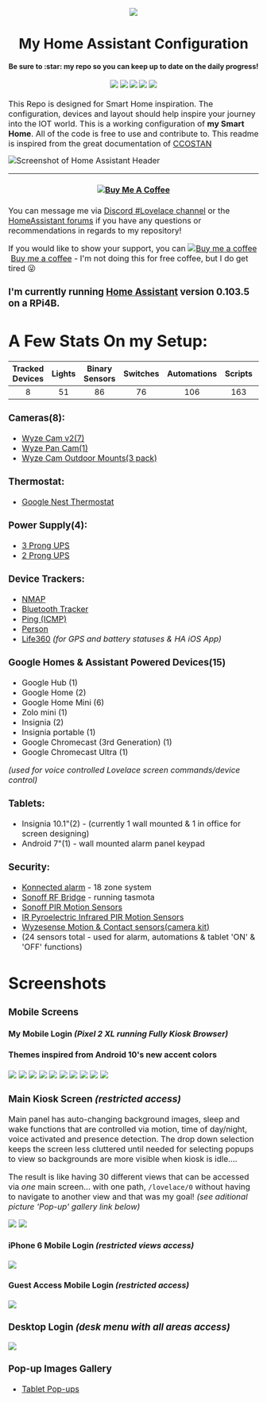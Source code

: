 <p align="center">
  <img src="https://github.com/home-assistant/home-assistant-assets/blob/master/loading-screen.gif">
</p>
<h1 align="center">
  My Home Assistant Configuration
</h1>
<h4 align="center">Be sure to :star: my repo so you can keep up to date on the daily progress!</h4>
<div align="center">
  <h4 align="center">
    <a href="https://travis-ci.org/Dino-Tech/Home-Assistant-Main"><img src="https://travis-ci.org/Dino-Tech/Home-Assistant-Main.svg?branch=master"/></a>
    <a href="https://github.com/Dino-Tech/Home-Assistant-Main/stargazers"><img src="https://img.shields.io/github/stars/Dino-Tech/Home-Assistant-Main?style=plasticr"/></a>
    <a href="https://github.com/Dino-Tech/Home-Assistant-Main/watchers"><img src="https://img.shields.io/github/watchers/Dino-Tech/Home-Assistant-Main?style=plasticr"/></a>
<a href="https://community.home-assistant.io/t/dinotechs-latest-mobile-designs-new-theme-added-nov-20/143180"><img src="https://img.shields.io/badge/HA%20community-forum-RebeccaPurple?style=plasticr"/></a>
<a href="https://github.com/Dino-Tech/Home-Assistant-Main/commits/master"><img src="https://img.shields.io/github/last-commit/Dino-Tech/Home-Assistant-Main?style=plasticr"/></a>
  </h4>
</div>
<p><font size="3">
This Repo is designed for Smart Home inspiration.  The configuration, devices and layout should help inspire your journey into the IOT world.  This is a working configuration of <strong>my Smart Home</strong>.  All of the code is free to use and contribute to. This readme is inspired from the great documentation of <a href="https://github.com/CCOSTAN/Home-AssistantConfig/blob/master/README.md">CCOSTAN</a>

![Screenshot of Home Assistant Header](https://github.com/Dino-Tech/Home-Assistant-Main/blob/master/screenshots_tablet/HAbrewed2.jpg)
<hr>
<div align="center">
  <h4 align="center">
    <a href="https://www.buymeacoffee.com/9lTxIVgZ3" target="_blank"><img src="https://www.buymeacoffee.com/assets/img/custom_images/black_img.png" alt="Buy Me A Coffee" style="height: auto !important;width: auto !important;" ></a><br>
  </h4>
</div>

You can message me via [Discord #Lovelace channel](https://discord.gg/aYTW2Z9) or the [HomeAssistant forums](https://community.home-assistant.io/t/dinotechs-latest-mobile-designs-and-themes-updated-oct-18/143180) if you have any questions or recommendations in regards to my repository! 

If you would like to show your support, you can <link href="https://fonts.googleapis.com/css?family=Cookie" rel="stylesheet"><a class="bmc-button" target="_blank" href="https://www.buymeacoffee.com/9lTxIVgZ3"><img src="https://www.buymeacoffee.com/assets/img/BMC-btn-logo.svg" alt="Buy me a coffee"><span style="margin-left:5px">Buy me a coffee</span></a> - I'm not doing this for free coffee, but I do get tired :stuck_out_tongue_winking_eye: 

### I'm currently running [Home Assistant](https://home-assistant.io) version __0.103.5__ on a RPi4B.

# A Few Stats On my Setup:
| Tracked Devices | Lights | Binary Sensors | Switches | Automations | Scripts | Sensors | Alerts  |
|:---------------:|:------:|:--------------:|:--------:|:-----------:|:-------:|:-------:|:-------:|
|8                |51      |86              |76        |106          |163      |319      |36       | 

### Cameras(8):
* [Wyze Cam v2(7)](https://amzn.to/368p8LI)
* [Wyze Pan Cam(1)](https://amzn.to/2MEaPH5)
* [Wyze Cam Outdoor Mounts(3 pack)](https://amzn.to/366oIW9)

### Thermostat:
* [Google Nest Thermostat](https://amzn.to/2MSE2hV)

### Power Supply(4):
* [3 Prong UPS](http://amzn.to/2W0GKbD)
* [2 Prong UPS](http://amzn.to/2W6W5Yf)

### Device Trackers:
* [NMAP](https://www.home-assistant.io/components/nmap_tracker/)
* [Bluetooth Tracker](https://www.home-assistant.io/components/bluetooth_tracker/)
* [Ping (ICMP)](https://www.home-assistant.io/components/ping/)
* [Person](https://www.home-assistant.io/components/person/)
* [Life360](https://www.home-assistant.io/components/life360/) *(for GPS and battery statuses & HA iOS App)*

### Google Homes & Assistant Powered Devices(15) 
* Google Hub (1)
* Google Home (2)
* Google Home Mini (6) 
* Zolo mini (1) 
* Insignia (2) 
* Insignia portable (1) 
* Google Chromecast (3rd Generation) (1)
* Google Chromecast Ultra (1)

*(used for voice controlled Lovelace screen commands/device control)*

### Tablets:
* Insignia 10.1"(2) - (currently 1 wall mounted & 1 in office for screen designing)
* Android 7"(1) - wall mounted alarm panel keypad

### Security:
* [Konnected alarm](http://amzn.to/2YIlunM) - 18 zone system
* [Sonoff RF Bridge](http://amzn.to/2QlTfIL) - running tasmota
* [Sonoff PIR Motion Sensors](http://amzn.to/2ExNXVA)
* [IR Pyroelectric Infrared PIR Motion Sensors](http://amzn.to/2YUfGI9)
* [Wyzesense Motion & Contact sensors(camera kit)](https://amzn.to/2ZzJo6s)
* (24 sensors total - used for alarm, automations & tablet 'ON' & 'OFF' functions)

# Screenshots

### Mobile Screens

#### My Mobile Login *(Pixel 2 XL running Fully Kiosk Browser)* 
#### **Themes inspired** from Android 10's new accent colors
<img src="https://github.com/Dino-Tech/Home-Assistant-Main/blob/master/screenshots_tablet/main1.3.jpg" />
<img src="https://github.com/Dino-Tech/Home-Assistant-Main/blob/master/screenshots_tablet/menu1.1.2.jpg" />
<img src="https://github.com/Dino-Tech/Home-Assistant-Main/blob/master/screenshots_tablet/menu8.jpg" />
<img src="https://github.com/Dino-Tech/Home-Assistant-Main/blob/master/screenshots_tablet/menu2.1.jpg" />
<img src="https://github.com/Dino-Tech/Home-Assistant-Main/blob/master/screenshots_tablet/menu3.jpg" />
<img src="https://github.com/Dino-Tech/Home-Assistant-Main/blob/master/screenshots_tablet/menu4.1.jpg" />
<img src="https://github.com/Dino-Tech/Home-Assistant-Main/blob/master/screenshots_tablet/menu5.jpg" />
<img src="https://github.com/Dino-Tech/Home-Assistant-Main/blob/master/screenshots_tablet/menu6.2.jpg" />
<img src="https://github.com/Dino-Tech/Home-Assistant-Main/blob/master/screenshots_tablet/menu7.jpg" />
<img src="https://github.com/Dino-Tech/Home-Assistant-Main/blob/master/screenshots_tablet/menu9.1.jpg" />

### Main Kiosk Screen *(restricted access)*
Main panel has auto-changing background images, sleep and wake functions that are controlled via motion, time of day/night,  voice activated and presence detection. The drop down selection keeps the screen less cluttered until needed for selecting popups to view so backgrounds are more visible when kiosk is idle....

The result is like having 30 different views that can be accessed via *_one_* main screen... with one path, `/lovelace/0` without having to navigate to another view and that was my goal! *(see aditional picture 'Pop-up' gallery link below)*

<img src="https://github.com/Dino-Tech/Home-Assistant-Main/blob/master/screenshots_tablet/30.png" />
<img src="https://github.com/Dino-Tech/Home-Assistant-Main/blob/master/screenshots_tablet/32.png" />

#### iPhone 6 Mobile Login *(restricted views access)*
<img src="https://github.com/Dino-Tech/Home-Assistant-Main/blob/master/screenshots_tablet/iPhone.jpg" />

#### Guest Access Mobile Login *(restricted access)*
<img src="https://github.com/Dino-Tech/Home-Assistant-Main/blob/master/screenshots_tablet/mobile_screens1.jpg" />

### Desktop Login *(desk menu with all areas access)*
<img src="https://github.com/Dino-Tech/Home-Assistant-Main/blob/master/screenshots_tablet/Desk%20Menu.jpg" />

### Pop-up Images Gallery
* [Tablet Pop-ups](https://imgur.com/a/tbY9HW2)
